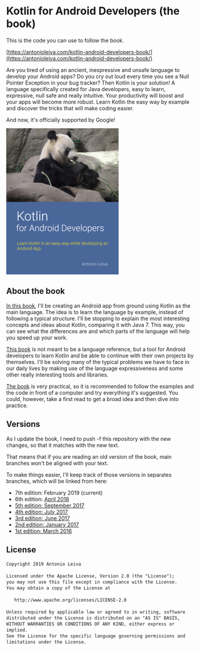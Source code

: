 # Kotlin for Android Developers (the book)

This is the code you can use to follow the book.

[https://antonioleiva.com/kotlin-android-developers-book/](https://antonioleiva.com/kotlin-android-developers-book/)

Are you tired of using an ancient, inexpressive and unsafe language to develop your Android apps? Do you cry out loud every time you see a Null Pointer Exception in your bug tracker? Then Kotlin is your solution! A language specifically created for Java developers, easy to learn, expressive, null safe and really intuitive. Your productivity will boost and your apps will become more robust. Learn Kotlin the easy way by example and discover the tricks that will make coding easier.

And now, it's officially supported by Google!

![Kotlin for Android Developers cover](art/kotlin-android-developers.png?raw=true)

## About the book

[In this book](https://antonioleiva.com/kotlin-android-developers-book/), I'll be creating an Android app from ground using Kotlin as the main language. The idea is to learn the language by example, instead of following a typical structure. I'll be stopping to explain the most interesting concepts and ideas about Kotlin, comparing it with Java 7. This way, you can see what the differences are and which parts of the language will help you speed up your work.

[This book](https://antonioleiva.com/kotlin-android-developers-book/) is not meant to be a language reference, but a tool for Android developers to learn Kotlin and be able to continue with their own projects by themselves. I'll be solving many of the typical problems we have to face in our daily lives by making use of the language expressiveness and some other really interesting tools and libraries.

[The book](https://antonioleiva.com/kotlin-android-developers-book/) is very practical, so it is recommended to follow the examples and the code in front of a computer and try everything it's suggested. You could, however, take a first read to get a broad idea and then dive into practice.

## Versions

As I update the book, I need to push -f this repository with the new changes, so that it matches with the new text.

That means that if you are reading an old version of the book, main branches won't be aligned with your text.

To make things easier, I'll keep track of those versions in separates branches, which will be linked from here:

- 7th edition: February 2019 (current)
- 6th edition: [April 2018](https://github.com/antoniolg/Kotlin-for-Android-Developers/tree/master-april-2018)
- [5th edition: September 2017](https://github.com/antoniolg/Kotlin-for-Android-Developers/tree/master-september-2017)
- [4th edition: July 2017](https://github.com/antoniolg/Kotlin-for-Android-Developers/tree/master-july-2017)
- [3rd edition: June 2017](https://github.com/antoniolg/Kotlin-for-Android-Developers/tree/master-june-2017)
- [2nd edition: January 2017](https://github.com/antoniolg/Kotlin-for-Android-Developers/tree/master-january-2017)
- [1st edition: March 2016](https://github.com/antoniolg/Kotlin-for-Android-Developers/tree/master-march-2016)

## License

    Copyright 2019 Antonio Leiva

    Licensed under the Apache License, Version 2.0 (the "License");
    you may not use this file except in compliance with the License.
    You may obtain a copy of the License at

       http://www.apache.org/licenses/LICENSE-2.0

    Unless required by applicable law or agreed to in writing, software
    distributed under the License is distributed on an "AS IS" BASIS,
    WITHOUT WARRANTIES OR CONDITIONS OF ANY KIND, either express or implied.
    See the License for the specific language governing permissions and
    limitations under the License.
